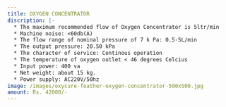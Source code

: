 ```yaml
---
title: OXYGEN CONCENTRATOR
discription: |-
  * The maximum recommended flow of Oxygen Concentrator is 5ltr/min
  * Machine noise: <60db(A)
  * The flow range of nominal pressure of 7 k Pa: 0.5-5L/min
  * The output pressure: 20.50 kPa
  * The character of service: Continous operation
  * The temperature of oxygen outlet < 46 degrees Celcius
  * Input power: 400 va
  * Net weight: about 15 kg.
  * Power supply: AC220V/50hz
image: /images/oxycure-feather-oxygen-concentrator-500x500.jpg
amount: Rs. 42000/-
---
```

